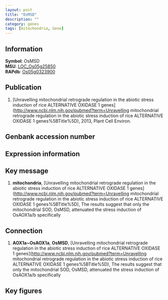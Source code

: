 ```yaml
---
layout: post
title: "OsMSD"
description: ""
category: genes
tags: [mitochondria, Gene]
---
```


## Information
__Symbol__: OsMSD  
__MSU__: [LOC_Os05g25850](http://rice.plantbiology.msu.edu/cgi-bin/ORF_infopage.cgi?orf=LOC_Os05g25850)  
__RAPdb__: [Os05g0323900](http://rapdb.dna.affrc.go.jp/viewer/gbrowse_details/irgsp1?name=Os05g0323900)  

## Publication
1. [Unravelling mitochondrial retrograde regulation in the abiotic stress induction of rice ALTERNATIVE OXIDASE 1 genes](http://www.ncbi.nlm.nih.gov/pubmed?term=Unravelling mitochondrial retrograde regulation in the abiotic stress induction of rice ALTERNATIVE OXIDASE 1 genes%5BTitle%5D), 2013, Plant Cell Environ.

## Genbank accession number

## Expression information

## Key message
1. __mitochondria__, [Unravelling mitochondrial retrograde regulation in the abiotic stress induction of rice ALTERNATIVE OXIDASE 1 genes](http://www.ncbi.nlm.nih.gov/pubmed?term=Unravelling mitochondrial retrograde regulation in the abiotic stress induction of rice ALTERNATIVE OXIDASE 1 genes%5BTitle%5D),  The results suggest that only the mitochondrial SOD, OsMSD, attenuated the stress induction of OsAOX1a/b specifically

## Connection
1. __AOX1a~OsAOX1a__, __OsMSD__, [Unravelling mitochondrial retrograde regulation in the abiotic stress induction of rice ALTERNATIVE OXIDASE 1 genes](http://www.ncbi.nlm.nih.gov/pubmed?term=Unravelling mitochondrial retrograde regulation in the abiotic stress induction of rice ALTERNATIVE OXIDASE 1 genes%5BTitle%5D),  The results suggest that only the mitochondrial SOD, OsMSD, attenuated the stress induction of OsAOX1a/b specifically

## Key figures


